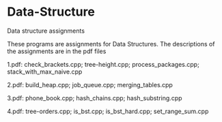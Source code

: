 # Data-Structure
Data structure assignments

These programs are assignments for Data Structures.
The descriptions of the assignments are in the pdf files

1.pdf:
check_brackets.cpp; 
tree-height.cpp; 
process_packages.cpp; 
stack_with_max_naive.cpp

2.pdf:
build_heap.cpp; 
job_queue.cpp; 
merging_tables.cpp

3.pdf:
phone_book.cpp; 
hash_chains.cpp; 
hash_substring.cpp

4.pdf:
tree-orders.cpp; 
is_bst.cpp; 
is_bst_hard.cpp; 
set_range_sum.cpp
